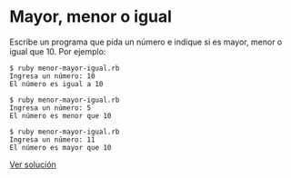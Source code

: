 # Mayor, menor o igual

Escribe un programa que pida un número e indique si es mayor, menor o igual que 10.
Por ejemplo:

```
$ ruby menor-mayor-igual.rb
Ingresa un número: 10
El número es igual a 10
```

```
$ ruby menor-mayor-igual.rb
Ingresa un número: 5
El número es menor que 10
```

```
$ ruby menor-mayor-igual.rb
Ingresa un número: 11
El número es mayor que 10
```

[Ver solución](../soluciones/nivel-1/menor-mayor-igual.rb)
